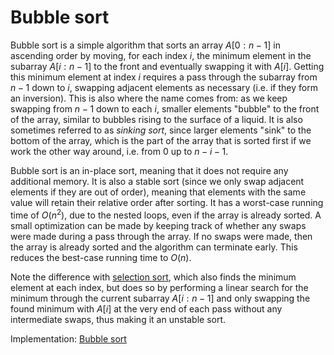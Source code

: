# Bubble sort

Bubble sort is a simple algorithm that sorts an array $A[0:n-1]$ in ascending order by moving, for each index $i$, the minimum element in the subarray $A[i:n-1]$ to the front and eventually swapping it with $A[i]$. Getting this minimum element at index $i$ requires a pass through the subarray from $n-1$ down to $i$, swapping adjacent elements as necessary (i.e. if they form an inversion). This is also where the name comes from: as we keep swapping from $n-1$ down to each $i$, smaller elements "bubble" to the front of the array, similar to bubbles rising to the surface of a liquid. It is also sometimes referred to as *sinking sort*, since larger elements "sink" to the bottom of the array, which is the part of the array that is sorted first if we work the other way around, i.e. from $0$ up to $n-i-1$.

Bubble sort is an in-place sort, meaning that it does not require any additional memory. It is also a stable sort (since we only swap adjacent elements if they are out of order), meaning that elements with the same value will retain their relative order after sorting. It has a worst-case running time of $O(n^2)$, due to the nested loops, even if the array is already sorted. A small optimization can be made by keeping track of whether any swaps were made during a pass through the array. If no swaps were made, then the array is already sorted and the algorithm can terminate early. This reduces the best-case running time to $O(n)$.

Note the difference with [selection sort](https://github.com/pl3onasm/CLRS/tree/main/algorithms/sorting/selection-sort), which also finds the minimum element at each index, but does so by performing a linear search for the minimum through the current subarray $A[i:n-1]$ and only swapping the found minimum with $A[i]$ at the very end of each pass without any intermediate swaps, thus making it an unstable sort.

Implementation: [Bubble sort](https://github.com/pl3onasm/CLRS/tree/main/algorithms/sorting/bubble-sort/bubblesort.c)
